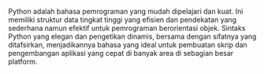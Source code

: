 Python adalah bahasa pemrograman yang mudah dipelajari dan kuat. Ini memiliki struktur data tingkat tinggi yang efisien dan pendekatan yang sederhana namun efektif untuk pemrograman berorientasi objek. Sintaks Python yang elegan dan pengetikan dinamis, bersama dengan sifatnya yang ditafsirkan, menjadikannya bahasa yang ideal untuk pembuatan skrip dan pengembangan aplikasi yang cepat di banyak area di sebagian besar platform.

